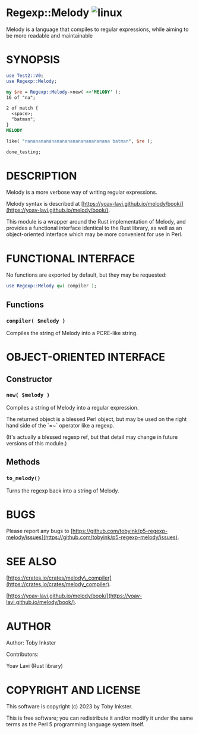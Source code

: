 # Regexp::Melody ![linux](https://github.com/tobyink/p5-regexp-melody/workflows/linux/badge.svg)

Melody is a language that compiles to regular expressions, while aiming to be more readable and maintainable

# SYNOPSIS

```perl
use Test2::V0;
use Regexp::Melody;

my $re = Regexp::Melody->new( <<'MELODY' );
16 of "na";

2 of match {
  <space>;
  "batman";
}
MELODY

like( "nananananananananananananananana batman", $re );

done_testing;
```

# DESCRIPTION

Melody is a more verbose way of writing regular expressions.

Melody syntax is described at [https://yoav-lavi.github.io/melody/book/](https://yoav-lavi.github.io/melody/book/).

This module is a wrapper around the Rust implementation of Melody, and
provides a functional interface identical to the Rust library, as well as
an object-oriented interface which may be more convenient for use in Perl.

# FUNCTIONAL INTERFACE

No functions are exported by default, but they may be requested:

```perl
use Regexp::Melody qw( compiler );
```

## Functions

### `compiler( $melody )`

Compiles the string of Melody into a PCRE-like string.

# OBJECT-ORIENTED INTERFACE

## Constructor

### `new( $melody )`

Compiles a string of Melody into a regular expression.

The returned object is a blessed Perl object, but may be used on the right
hand side of the \`=~\` operator like a regexp.

(It's actually a blessed regexp ref, but that detail may change in future
versions of this module.)

## Methods

### `to_melody()`

Turns the regexp back into a string of Melody.

# BUGS

Please report any bugs to
[https://github.com/tobyink/p5-regexp-melody/issues](https://github.com/tobyink/p5-regexp-melody/issues).

# SEE ALSO

[https://crates.io/crates/melody\_compiler](https://crates.io/crates/melody_compiler).

[https://yoav-lavi.github.io/melody/book/](https://yoav-lavi.github.io/melody/book/).

# AUTHOR

Author: Toby Inkster

Contributors:

Yoav Lavi (Rust library)

# COPYRIGHT AND LICENSE

This software is copyright (c) 2023 by Toby Inkster.

This is free software; you can redistribute it and/or modify it under
the same terms as the Perl 5 programming language system itself.
